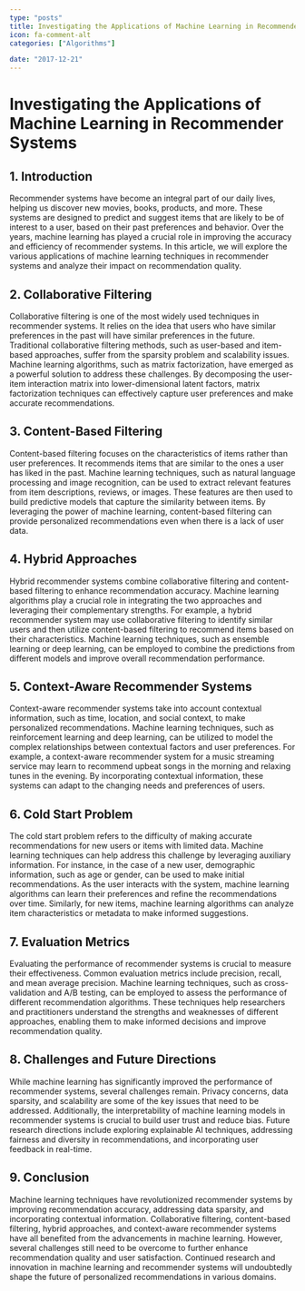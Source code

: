 ```yaml
---
type: "posts"
title: Investigating the Applications of Machine Learning in Recommender Systems
icon: fa-comment-alt
categories: ["Algorithms"]

date: "2017-12-21"
---
```




# Investigating the Applications of Machine Learning in Recommender Systems

## 1. Introduction
Recommender systems have become an integral part of our daily lives, helping us discover new movies, books, products, and more. These systems are designed to predict and suggest items that are likely to be of interest to a user, based on their past preferences and behavior. Over the years, machine learning has played a crucial role in improving the accuracy and efficiency of recommender systems. In this article, we will explore the various applications of machine learning techniques in recommender systems and analyze their impact on recommendation quality.

## 2. Collaborative Filtering
Collaborative filtering is one of the most widely used techniques in recommender systems. It relies on the idea that users who have similar preferences in the past will have similar preferences in the future. Traditional collaborative filtering methods, such as user-based and item-based approaches, suffer from the sparsity problem and scalability issues. Machine learning algorithms, such as matrix factorization, have emerged as a powerful solution to address these challenges. By decomposing the user-item interaction matrix into lower-dimensional latent factors, matrix factorization techniques can effectively capture user preferences and make accurate recommendations.

## 3. Content-Based Filtering
Content-based filtering focuses on the characteristics of items rather than user preferences. It recommends items that are similar to the ones a user has liked in the past. Machine learning techniques, such as natural language processing and image recognition, can be used to extract relevant features from item descriptions, reviews, or images. These features are then used to build predictive models that capture the similarity between items. By leveraging the power of machine learning, content-based filtering can provide personalized recommendations even when there is a lack of user data.

## 4. Hybrid Approaches
Hybrid recommender systems combine collaborative filtering and content-based filtering to enhance recommendation accuracy. Machine learning algorithms play a crucial role in integrating the two approaches and leveraging their complementary strengths. For example, a hybrid recommender system may use collaborative filtering to identify similar users and then utilize content-based filtering to recommend items based on their characteristics. Machine learning techniques, such as ensemble learning or deep learning, can be employed to combine the predictions from different models and improve overall recommendation performance.

## 5. Context-Aware Recommender Systems
Context-aware recommender systems take into account contextual information, such as time, location, and social context, to make personalized recommendations. Machine learning techniques, such as reinforcement learning and deep learning, can be utilized to model the complex relationships between contextual factors and user preferences. For example, a context-aware recommender system for a music streaming service may learn to recommend upbeat songs in the morning and relaxing tunes in the evening. By incorporating contextual information, these systems can adapt to the changing needs and preferences of users.

## 6. Cold Start Problem
The cold start problem refers to the difficulty of making accurate recommendations for new users or items with limited data. Machine learning techniques can help address this challenge by leveraging auxiliary information. For instance, in the case of a new user, demographic information, such as age or gender, can be used to make initial recommendations. As the user interacts with the system, machine learning algorithms can learn their preferences and refine the recommendations over time. Similarly, for new items, machine learning algorithms can analyze item characteristics or metadata to make informed suggestions.

## 7. Evaluation Metrics
Evaluating the performance of recommender systems is crucial to measure their effectiveness. Common evaluation metrics include precision, recall, and mean average precision. Machine learning techniques, such as cross-validation and A/B testing, can be employed to assess the performance of different recommendation algorithms. These techniques help researchers and practitioners understand the strengths and weaknesses of different approaches, enabling them to make informed decisions and improve recommendation quality.

## 8. Challenges and Future Directions
While machine learning has significantly improved the performance of recommender systems, several challenges remain. Privacy concerns, data sparsity, and scalability are some of the key issues that need to be addressed. Additionally, the interpretability of machine learning models in recommender systems is crucial to build user trust and reduce bias. Future research directions include exploring explainable AI techniques, addressing fairness and diversity in recommendations, and incorporating user feedback in real-time.

## 9. Conclusion
Machine learning techniques have revolutionized recommender systems by improving recommendation accuracy, addressing data sparsity, and incorporating contextual information. Collaborative filtering, content-based filtering, hybrid approaches, and context-aware recommender systems have all benefited from the advancements in machine learning. However, several challenges still need to be overcome to further enhance recommendation quality and user satisfaction. Continued research and innovation in machine learning and recommender systems will undoubtedly shape the future of personalized recommendations in various domains.